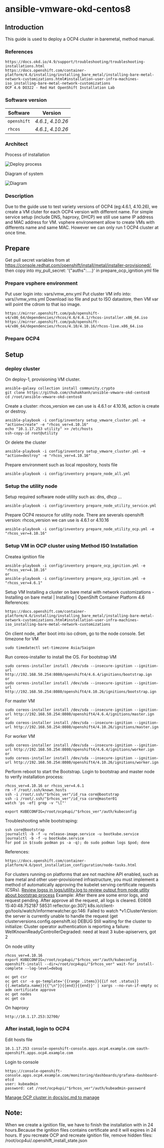 # ansible-vmware-okd-centos8


## Introduction

This guide is used to deploy a OCP4 cluster in baremetal, method manual. 
### References
    https://docs.okd.io/4.9/support/troubleshooting/troubleshooting-installations.html
    https://docs.openshift.com/container-platform/4.6/installing/installing_bare_metal/installing-bare-metal-network-customizations.html#installation-user-infra-machines-iso_installing-bare-metal-network-customizations
    OCP 4.6 DO322 - Red Hat OpenShift Installation Lab 

### Software version

| Software | Version |
| --- | --- |
| `openshift` | *4.6.1*, *4.10.26* |
| `rhcos` | *4.6.1*, *4.10.26* |

### Architect

Process of installation 

![Deploy process](./media/pics/process1.png)

Diagram of system

![Diagram](./media/pics/diagram1.png)

### Description

Due to the guide use to test variety versions of OCP4 (eg:4.6.1, 4.10.26), we create a VM cluter for each OCP4 version with different name. 
For simple service setup (include DNS, haproxy, DHCP) we still use same IP address and MAC address for VM. vsphere environement allow to create VMs with differents name and same MAC. However we can only run 1 OCP4 cluster at once time. 

## Prepare

Get pull secret variables from at https://console.redhat.com/openshift/install/metal/installer-provisioned/, then copy into my_pull_secret: '{"auths":....}' in prepare_ocp_ignition.yml file

### Prepare vsphere environment

Put user login into: vars/vmw_env.yml
Put cluster VM info into: vars/<version>/vmw_vms.yml
Download iso file and put to ISO datastore, then VM var will point the cdrom to that iso image. 

    https://mirror.openshift.com/pub/openshift-v4/x86_64/dependencies/rhcos/4.6/4.6.1/rhcos-installer.x86_64.iso 
    https://mirror.openshift.com/pub/openshift-v4/x86_64/dependencies/rhcos/4.10/4.10.16/rhcos-live.x86_64.iso

### Prepare OCP4 
## Setup

### deploy cluster  

On deploy-1, provisioning VM cluster.
    
    ansible-galaxy collection install community.crypto
    git clone https://github.com/chuhakhanh/ansible-vmware-okd-centos8 
    cd /root/ansible-vmware-okd-centos8
  
Create a cluster: rhcos_version we can use is 4.6.1 or 4.10.16, action is create or destroy. 
  
    ansible-playbook -i config/inventory setup_vmware_cluster.yml -e "action=create" -e "rhcos_ver=4.10.16"
    echo "10.1.17.253 utility" >> /etc/hosts
    ssh-copy-id root@utility

Or delete the cluster
 
    ansible-playbook -i config/inventory setup_vmware_cluster.yml -e "action=destroy" -e "rhcos_ver=4.10.16"

Prepare environment such as local repository, hosts file    
    
    ansible-playbook -i config/inventory prepare_node_all.yml
    
### Setup the utility node    

Setup required software node utility such as: dns, dhcp ...
    
    ansible-playbook -i config/inventory prepare_node_utility_service.yml 

Prepare OCP4 resource for utility node. There are severals openshift version: rhcos_version we can use is 4.6.1 or 4.10.16 

    ansible-playbook -i config/inventory prepare_node_utility_ocp.yml -e "rhcos_ver=4.10.16"





### Setup VM in OCP cluster using Method ISO Installation

Createa ignition file

    ansible-playbook -i config/inventory prepare_ocp_ignition.yml -e "rhcos_ver=4.10.16"
    or
    ansible-playbook -i config/inventory prepare_ocp_ignition.yml -e "rhcos_ver=4.6.1"

Setup VM Installing a cluster on bare metal with network customizations - Installing on bare metal | Installing | OpenShift Container Platform 4.6
References: 
    
    https://docs.openshift.com/container-platform/4.6/installing/installing_bare_metal/installing-bare-metal-network-customizations.html#installation-user-infra-machines-iso_installing-bare-metal-network-customizations

    
On client node, after boot into iso cdrom, go to the node console. 
Set timezone for VM

    sudo timedatectl set-timezone Asia/Saigon

Run coreos-installer to install the OS. 
For bootstrap VM
    
    sudo coreos-installer install /dev/sda --insecure-ignition --ignition-url http://192.168.50.254:8080/openshift4/4.6.4/ignitions/bootstrap.ign 
    or
    sudo coreos-installer install /dev/sda --insecure-ignition --ignition-url http://192.168.50.254:8080/openshift4/4.10.26/ignitions/bootstrap.ign
    
For master VM
    
    sudo coreos-installer install /dev/sda --insecure-ignition --ignition-url http://192.168.50.254:8080/openshift4/4.6.4/ignitions/master.ign
    or 
    sudo coreos-installer install /dev/sda --insecure-ignition --ignition-url http://192.168.50.254:8080/openshift4/4.10.26/ignitions/master.ign

For worker VM

    sudo coreos-installer install /dev/sda --insecure-ignition --ignition-url http://192.168.50.254:8080/openshift4/4.6.4/ignitions/worker.ign 
    or
    sudo coreos-installer install /dev/sda --insecure-ignition --ignition-url http://192.168.50.254:8080/openshift4/4.10.26/ignitions/worker.ign 

Perform reboot to start the Bootstrap. Login to bootstrap and master node to verify installation process:

    rhcos_ver=4.10.16 or rhcos_ver=4.6.1
    rm -f /root/.ssh/known_hosts
    ssh -i /root/.ssh/"$rhcos_ver"/id_rsa core@bootstrap
    ssh -i /root/.ssh/"$rhcos_ver"/id_rsa core@master01
    watch 'ps -ef| grep -v "\["'
    
    export KUBECONFIG=/root/ocp4upi/"$rhcos_ver"/auth/kubeconfig


Troubleshooting while bootstraping:

    ssh core@bootstrap 
    journalctl -b -f -u release-image.service -u bootkube.service
    journalctl -b -f -u bootkube.service
    for pod in $(sudo podman ps -a -q); do sudo podman logs $pod; done

References: 

    https://docs.openshift.com/container-platform/4.6/post_installation_configuration/node-tasks.html

For clusters running on platforms that are not machine API enabled, such as bare metal and other user-provisioned infrastructure, you must implement a method of automatically approving the kubelet serving certificate requests (CSRs). [Review logss in logs/utility.log to review output from node utlity about bootstrap process](logs/utility.log)
Example:
After there are some error logs, and request pending. After approve all the request, all logs is cleared.
E0808 15:40:48.752187   58531 reflector.go:307] k8s.io/client-go/tools/watch/informerwatcher.go:146: Failed to watch *v1.ClusterVersion: the server is currently unable to handle the request (get clusterversions.config.openshift.io)
DEBUG Still waiting for the cluster to initialize: Cluster operator authentication is reporting a failure: WellKnownReadyControllerDegraded: need at least 3 kube-apiservers, got 2 

On node utility

    rhcos_ver=4.10.16
    export KUBECONFIG=/root/ocp4upi/"$rhcos_ver"/auth/kubeconfig
    openshift-install --dir=/root/ocp4upi/"$rhcos_ver" wait-for install-complete --log-level=debug
 
    oc get csr
    oc get csr -o go-template='{{range .items}}{{if not .status}}{{.metadata.name}}{{"\n"}}{{end}}{{end}}' | xargs --no-run-if-empty oc adm certificate approve
    oc get nodes
    oc get co

On haproxy

    http://10.1.17.253:32700/
### After install, login to OCP4

Edit hosts file

    10.1.17.253 console-openshift-console.apps.ocp4.example.com oauth-openshift.apps.ocp4.example.com

Login to console 

    https://console-openshift-console.apps.ocp4.example.com/monitoring/dashboards/grafana-dashboard-etcd
    user: kubeadmin
    password: cat /root/ocp4upi/"$rhcos_ver"/auth/kubeadmin-password

[Manage OCP cluster in docs/oc.md to manage](docs/oc.md)

## Note: 

When we create a ignition file, we have to finish the installation with in 24 hours.Because the ignition files contains certificate and it will expires in 24 hours.
If you recreate OCP and recreate ignition file, remove hidden files: /root/ocp4ui/.openshift_install_state.json 